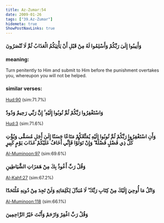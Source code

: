 ```yaml
---
title: Az-Zumar:54
date: 2009-01-26
tags: ["39.Az-Zumar"]
hidemeta: true 
ShowPostNavLinks: true 
---
```

### وَأَنِيبُوا إِلَىٰ رَبِّكُمْ وَأَسْلِمُوا لَهُ مِنْ قَبْلِ أَنْ يَأْتِيَكُمُ الْعَذَابُ ثُمَّ لَا تُنْصَرُونَ
### meaning: 
Turn penitently to Him and submit to Him before the punishment overtakes you, whereupon you will not be helped.
### similar verses: 

[Hud:90](/11/90) (sim:71.7%)

### وَاسْتَغْفِرُوا رَبَّكُمْ ثُمَّ تُوبُوا إِلَيْهِ ۚ إِنَّ رَبِّي رَحِيمٌ وَدُودٌ

[Hud:3](/11/3) (sim:71.6%)

### وَأَنِ اسْتَغْفِرُوا رَبَّكُمْ ثُمَّ تُوبُوا إِلَيْهِ يُمَتِّعْكُمْ مَتَاعًا حَسَنًا إِلَىٰ أَجَلٍ مُسَمًّى وَيُؤْتِ كُلَّ ذِي فَضْلٍ فَضْلَهُ ۖ وَإِنْ تَوَلَّوْا فَإِنِّي أَخَافُ عَلَيْكُمْ عَذَابَ يَوْمٍ كَبِيرٍ

[Al-Muminoon:97](/23/97) (sim:69.6%)

### وَقُلْ رَبِّ أَعُوذُ بِكَ مِنْ هَمَزَاتِ الشَّيَاطِينِ

[Al-Kahf:27](/18/27) (sim:67.2%)

### وَاتْلُ مَا أُوحِيَ إِلَيْكَ مِنْ كِتَابِ رَبِّكَ ۖ لَا مُبَدِّلَ لِكَلِمَاتِهِ وَلَنْ تَجِدَ مِنْ دُونِهِ مُلْتَحَدًا

[Al-Muminoon:118](/23/118) (sim:66.1%)

### وَقُلْ رَبِّ اغْفِرْ وَارْحَمْ وَأَنْتَ خَيْرُ الرَّاحِمِينَ
